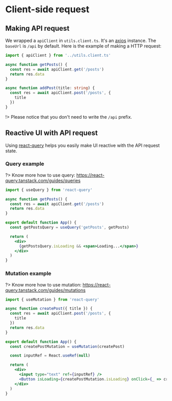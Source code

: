 # Client-side request

## Making API request

We wrapped a `apiClient` in `utils.client.ts`. It's an [axios](https://github.com/axios/axios) instance. The `baseUrl` is `/api` by default. Here is the example of making a HTTP request:

```ts
import { apiClient } from '../utils.client.ts'

async function getPosts() {
  const res = await apiClient.get('/posts')
  return res.data
}

async function addPost(title: string) {
  const res = await apiClient.post('/posts', {
    title
  })
}
```

!> Please notice that you don't need to write the `/api` prefix.

## Reactive UI with API request

Using [react-query](https://react-query.tanstack.com/) helps you easily make UI reactive with the API request state.

### Query example

?> Know more how to use query: https://react-query.tanstack.com/guides/queries

```jsx
import { useQuery } from 'react-query'

async function getPosts() {
  const res = await apiClient.get('/posts')
  return res.data
}

export default function App() {
  const getPostsQuery = useQuery('getPosts', getPosts)

  return (
    <div>
      {getPostsQuery.isLoading && <span>Loading...</span>}
    </div>
  )
}
```

### Mutation example

?> Know more how to use mutation: https://react-query.tanstack.com/guides/mutations


```jsx
import { useMutation } from 'react-query'

async function createPost({ title }) {
  const res = await apiClient.post('/posts', {
    title
  })
  return res.data
}

export default function App() {
  const createPostMutation = useMutation(createPost)

  const inputRef = React.useRef(null)

  return (
    <div>
      <input type="text" ref={inputRef} />
      <Button isLoading={createPostMutation.isLoading} onClick={_ => createPostMutation.mutate({ title: inputRef.current.value })}>create</Button>
    </div>
  )
}
```